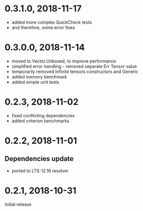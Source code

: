# 0.3.1.0, 2018-11-17
- added more complex QuickCheck tests
- and therefore, some error fixes

# 0.3.0.0, 2018-11-14
- moved to Vector.Unboxed, to improve performance
- simplified error handling - removed separate Err Tensor value
- temporarily removed Infinite tensors constructors and Generic
- added memory benchmark
- added simple unit tests

# 0.2.3, 2018-11-02
- fixed conflicting dependencies
- added criterion benchmarks

# 0.2.2, 2018-11-01
## Dependencies update
- ported to LTS-12.16 resolver

# 0.2.1, 2018-10-31
Initial release
